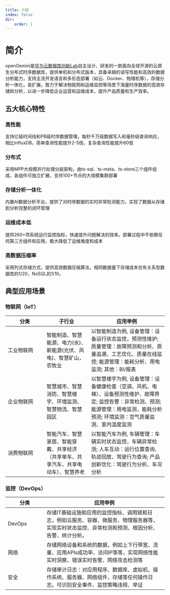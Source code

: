```yaml
---
title: 介绍
index: false
dir:
    order: 1
---
```


# 简介

openGemini是[华为云数据库创新Lab](https://www.huaweicloud.com/lab/clouddb/home.html)自主设计、研发的一款面向全球开源的云原生分布式时序数据库，提供单机和分布式版本，具备卓越的读写性能和高效的数据分析能力，支持主流开发语言和多形态部署（如云、Docker、物理机等），存储分析一体化，易扩展。致力于解决物联网和运维监控等场景下海量时序数据的高效存储和分析，以进一步降低企业运营和运维成本，提升产品质量和生产效率。

## 五大核心特性

### 高性能

支持亿级时间线和PB级时序数据管理，每秒千万级数据写入和毫秒级查询响应，相比InfluxDB，简单查询性能提升2-5倍，复杂查询性能提升60倍

### 分布式

采用MPP大规模并行处理分层架构，由ts-sql、ts-meta、ts-store三个组件组成，各组件可独立扩展，支持100+节点的大规模集群部署

### 存储分析一体化

内置AI数据分析平台，提供了对时序数据的实时异常检测能力，实现了数据从存储到分析完整的闭环管理

### 运维成本低

提供260+项系统运行监控指标，快速提升问题解决的效率。部署过程中不依赖任何第三方组件和应用，极大降低了运维难度和成本

### 高数据压缩率

采用列式存储方式，提供高效数据压缩算法，相同数据量下存储成本仅有关系型数据库的1/20，NoSQL的1/10。

## 典型应用场景

### 物联网（IoT）

| <span style="display:inline-block;width:80pt">分类</span> | 子行业                                                       | 应用举例                                                     |
| --------------------------------------------------------- | ------------------------------------------------------------ | ------------------------------------------------------------ |
| 工业物联网                                                | 智能制造、智慧能源、电力(水)、新能源(光伏、风电)、智慧矿山，农牧业 | 以智能制造为例, 设备管理：设备运行状态监控，预测性维护; 质量管理：故障预测和分析、质量追溯、工艺优化、质量在线监控; 能源管理：能耗分析、用电监测; 其他：BI/报表 |
| 企业物联网                                                | 智慧城市、智慧消防、智慧楼宇、环境监测、智慧物流、智慧园区   | 以智慧楼宇为例, 设备管理：设备健康检查（空调、风机、电梯）、设备预测性维护、故障界定; 监控告警：异常检测、预测; 能源管理：用电监测，能耗分析预测; 环境监测：空气质量监测、室内温度监测 |
| 消费物联网                                                | 智能汽车、智慧家居、智能穿戴、共享经济（共享单车、共享汽车、共享电动车）、智慧养老 | 以智能汽车为例,  车辆管理：车辆实时状态监控，车辆异常检测; 人车互动：运行位置查询、轨迹回放、驾驶行为查询; 产品创新优化：驾驶行为分析、车况分析 |

### 监控（DevOps）

| <span style="display:inline-block;width:80pt">分类</span> | 应用举例                                                     |
| --------------------------------------------------------- | ------------------------------------------------------------ |
| DevOps                                                    | 存储IT基础设施和应用的监控指标、调用链和日志，例如云服务、容器、微服务、物理服务器等，实现实时状态监控、异常检测和预测、根因分析、告警、统计分析。 |
| 网络                                                      | 存储网络设备和系统的数据，例如上下行带宽、流量、应用APIs成功率、访问IP等等，实现网络性能实时洞察、错误实时告警、网络攻击检测等 |
| 安全                                                      | 存储审计日志：对应用程序、数据库、虚拟机、操作系统、服务器、网络组件、存储等任何操作日志。可识别安全事件、监控策略违规、举证 |

<AutoCatalog />
